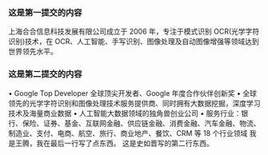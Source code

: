 ### 这是第一提交的内容

上海合合信息科技发展有限公司成立于 2006 年，专注于模式识别 OCR(光学字符识别)技术，在 OCR、人工智能、手写识别、图像处理及自动图像增强等领域达到世界领先水平。

### 这是第二提交的内容

• Google Top Developer 全球顶尖开发者、Google 年度合作伙伴创新奖
• 全球领先的光学字符识别和图像处理技术服务提供商、同时拥有大数据挖掘，深度学习技术及海量商业数据
• 人工智能大数据领域的独角兽创业公司
• 服务行业：银行、保险、证券、基金、互联网金融、供应链金融、消费金融、汽车金融、物流、制造业、支付、电商、航空、旅行、商业地产、餐饮、CRM 等 18 个行业领域
我是王腾，我在最后一行写了点东西。
这是史如晋写的第二行东西。
